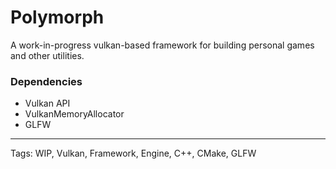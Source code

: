 # Polymorph

A work-in-progress vulkan-based framework for building personal games and other utilities.

### Dependencies
- Vulkan API
- VulkanMemoryAllocator
- GLFW

---

Tags: WIP, Vulkan, Framework, Engine, C++, CMake, GLFW